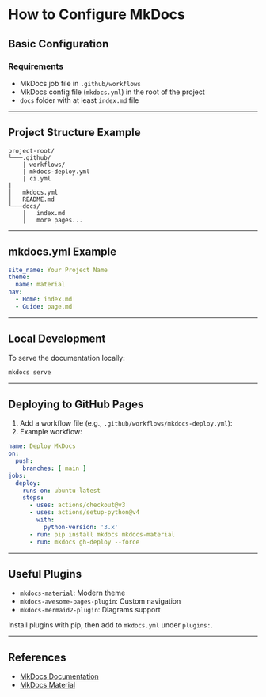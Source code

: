 # How to Configure MkDocs

## Basic Configuration

### Requirements

- MkDocs job file in `.github/workflows`
- MkDocs config file (`mkdocs.yml`) in the root of the project
- `docs` folder with at least `index.md` file

---

## Project Structure Example

```git
project-root/
└───.github/
    | workflows/
    | mkdocs-deploy.yml
    | ci.yml
|
│   mkdocs.yml
│   README.md
└───docs/
    │   index.md
    │   more pages...
```

---

## mkdocs.yml Example

```yaml
site_name: Your Project Name
theme:
  name: material
nav:
  - Home: index.md
  - Guide: page.md
```

---

## Local Development

To serve the documentation locally:

```powershell
mkdocs serve
```

---

## Deploying to GitHub Pages

1. Add a workflow file (e.g., `.github/workflows/mkdocs-deploy.yml`):
2. Example workflow:

```yaml
name: Deploy MkDocs
on:
  push:
    branches: [ main ]
jobs:
  deploy:
    runs-on: ubuntu-latest
    steps:
      - uses: actions/checkout@v3
      - uses: actions/setup-python@v4
        with:
          python-version: '3.x'
      - run: pip install mkdocs mkdocs-material
      - run: mkdocs gh-deploy --force
```

---

## Useful Plugins

- `mkdocs-material`: Modern theme
- `mkdocs-awesome-pages-plugin`: Custom navigation
- `mkdocs-mermaid2-plugin`: Diagrams support

Install plugins with pip, then add to `mkdocs.yml` under `plugins:`.

---

## References

- [MkDocs Documentation](https://www.mkdocs.org/)
- [MkDocs Material](https://squidfunk.github.io/mkdocs-material/)
